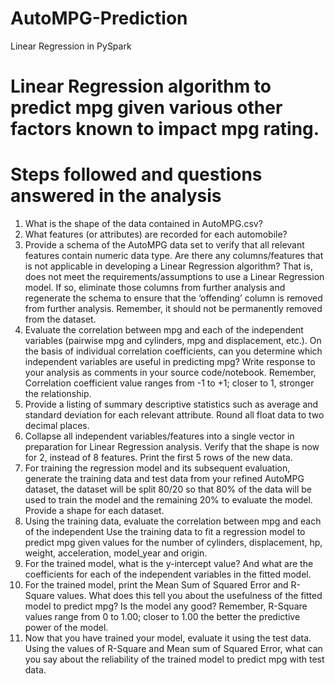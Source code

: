 # AutoMPG-Prediction
Linear Regression in PySpark

# Linear Regression algorithm to predict mpg given various other factors known to impact mpg rating.

# Steps followed and questions answered in the analysis

1.	What is the shape of the data contained in AutoMPG.csv?
2.	What features (or attributes) are recorded for each automobile?
3.	Provide a schema of the AutoMPG data set to verify that all relevant features contain numeric data type. Are there any columns/features that is not applicable in developing a Linear Regression algorithm? That is, does not meet the requirements/assumptions to use a Linear Regression model. If so, eliminate those columns from further analysis and regenerate the schema to ensure that the ‘offending’ column is removed from further analysis. Remember, it should not be permanently removed from the dataset. 
4.	Evaluate the correlation between mpg and each of the independent variables (pairwise mpg and cylinders, mpg and displacement, etc.). On the basis of individual correlation coefficients, can you determine which independent variables are useful in predicting mpg? Write response to your analysis as comments in your source code/notebook. Remember, Correlation coefficient value ranges from -1 to +1; closer to 1, stronger the relationship. 
5.	Provide a listing of summary descriptive statistics such as average and standard deviation for each relevant attribute. Round all float data to two decimal places.
6.	Collapse all independent variables/features into a single vector in preparation for Linear Regression analysis. Verify that the shape is now for 2, instead of 8 features. Print the first 5 rows of the new data.
7.	For training the regression model and its subsequent evaluation, generate the training data and test data from your refined AutoMPG dataset, the dataset will be split 80/20 so that 80% of the data will be used to train the model and the remaining 20% to evaluate the model. Provide a shape for each dataset.
8.	Using the training data, evaluate the correlation between mpg and each of the independent Use the training data to fit a regression model to predict mpg given values for the number of cylinders, displacement, hp,  weight, acceleration, model_year and origin. 
9.	For the trained model, what is the y-intercept value? And what are the coefficients for each of the independent variables in the fitted model. 
10.	For the trained model, print the Mean Sum of Squared Error and R-Square values. What does this tell you about the usefulness of the fitted model to predict mpg? Is the model any good? Remember, R-Square values range from 0 to 1.00; closer to 1.00 the better the predictive power of the model. 
11.	Now that you have trained your model, evaluate it using the test data. Using the values of R-Square and Mean sum of Squared Error, what can you say about the reliability of the trained model to predict mpg with test data. 

